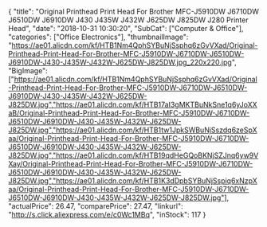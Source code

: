 {
	"title": "Original Printhead Print Head For Brother MFC-J5910DW J6710DW J6510DW J6910DW J430 J435W J432W J625DW J825DW J280 Printer Head",
	"date": "2018-10-31 10:30:20",
	"SubCat": ["Computer & Office"],
	"categories": ["Office Electronics"],
	"thumbnailImage": "https://ae01.alicdn.com/kf/HTB1Nm4QphSYBuNjSsphq6zGvVXad/Original-Printhead-Print-Head-For-Brother-MFC-J5910DW-J6710DW-J6510DW-J6910DW-J430-J435W-J432W-J625DW-J825DW.jpg_220x220.jpg",
	"BigImage": ["https://ae01.alicdn.com/kf/HTB1Nm4QphSYBuNjSsphq6zGvVXad/Original-Printhead-Print-Head-For-Brother-MFC-J5910DW-J6710DW-J6510DW-J6910DW-J430-J435W-J432W-J625DW-J825DW.jpg","https://ae01.alicdn.com/kf/HTB17aI3gMKTBuNkSne1q6yJoXXaB/Original-Printhead-Print-Head-For-Brother-MFC-J5910DW-J6710DW-J6510DW-J6910DW-J430-J435W-J432W-J625DW-J825DW.jpg","https://ae01.alicdn.com/kf/HTB1tw1JpkSWBuNjSszdq6zeSpXaa/Original-Printhead-Print-Head-For-Brother-MFC-J5910DW-J6710DW-J6510DW-J6910DW-J430-J435W-J432W-J625DW-J825DW.jpg","https://ae01.alicdn.com/kf/HTB19qdHeGQoBKNjSZJnq6yw9VXay/Original-Printhead-Print-Head-For-Brother-MFC-J5910DW-J6710DW-J6510DW-J6910DW-J430-J435W-J432W-J625DW-J825DW.jpg","https://ae01.alicdn.com/kf/HTB1K3dDpbSYBuNjSspiq6xNzpXaa/Original-Printhead-Print-Head-For-Brother-MFC-J5910DW-J6710DW-J6510DW-J6910DW-J430-J435W-J432W-J625DW-J825DW.jpg"],
	"actualPrice": 26.47,
	"comparePrice": 27.47,
	"linkurl": "http://s.click.aliexpress.com/e/c0Wc1MBq",
	"inStock": 117
}

